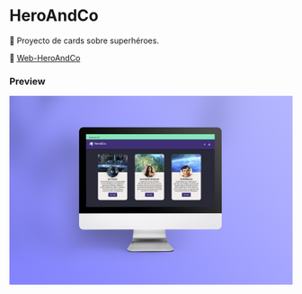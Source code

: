 # HeroAndCo

🔭 Proyecto de cards sobre superhéroes.

🔗 [Web-HeroAndCo](https://hero-and-co.vercel.app/)


### Preview
![HeroAndCo](https://github.com/soymilidev/HeroAndCo/blob/main/img/HeroAndCo-mockup.jpg)